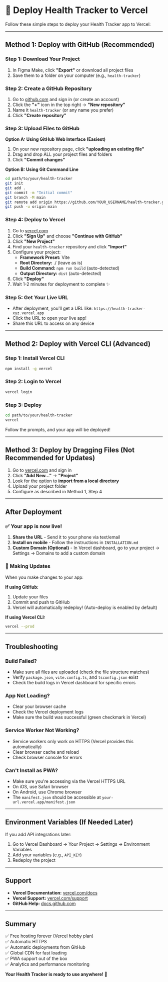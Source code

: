 # 🚀 Deploy Health Tracker to Vercel

Follow these simple steps to deploy your Health Tracker app to Vercel:

---

## Method 1: Deploy with GitHub (Recommended)

### Step 1: Download Your Project
1. In Figma Make, click **"Export"** or download all project files
2. Save them to a folder on your computer (e.g., `health-tracker`)

### Step 2: Create a GitHub Repository
1. Go to [github.com](https://github.com) and sign in (or create an account)
2. Click the **"+"** icon in the top right → **"New repository"**
3. Name it `health-tracker` (or any name you prefer)
4. Click **"Create repository"**

### Step 3: Upload Files to GitHub

**Option A: Using GitHub Web Interface (Easiest)**
1. On your new repository page, click **"uploading an existing file"**
2. Drag and drop ALL your project files and folders
3. Click **"Commit changes"**

**Option B: Using Git Command Line**
```bash
cd path/to/your/health-tracker
git init
git add .
git commit -m "Initial commit"
git branch -M main
git remote add origin https://github.com/YOUR_USERNAME/health-tracker.git
git push -u origin main
```

### Step 4: Deploy to Vercel
1. Go to [vercel.com](https://vercel.com)
2. Click **"Sign Up"** and choose **"Continue with GitHub"**
3. Click **"New Project"**
4. Find your `health-tracker` repository and click **"Import"**
5. Configure your project:
   - **Framework Preset:** Vite
   - **Root Directory:** ./ (leave as is)
   - **Build Command:** `npm run build` (auto-detected)
   - **Output Directory:** `dist` (auto-detected)
6. Click **"Deploy"**
7. Wait 1-2 minutes for deployment to complete ✨

### Step 5: Get Your Live URL
- After deployment, you'll get a URL like: `https://health-tracker-xyz.vercel.app`
- Click the URL to open your live app!
- Share this URL to access on any device

---

## Method 2: Deploy with Vercel CLI (Advanced)

### Step 1: Install Vercel CLI
```bash
npm install -g vercel
```

### Step 2: Login to Vercel
```bash
vercel login
```

### Step 3: Deploy
```bash
cd path/to/your/health-tracker
vercel
```

Follow the prompts, and your app will be deployed!

---

## Method 3: Deploy by Dragging Files (Not Recommended for Updates)

1. Go to [vercel.com](https://vercel.com) and sign in
2. Click **"Add New..."** → **"Project"**
3. Look for the option to **import from a local directory**
4. Upload your project folder
5. Configure as described in Method 1, Step 4

---

## After Deployment

### ✅ Your app is now live!

1. **Share the URL** - Send it to your phone via text/email
2. **Install on mobile** - Follow the instructions in `INSTALLATION.md`
3. **Custom Domain (Optional)** - In Vercel dashboard, go to your project → Settings → Domains to add a custom domain

### 🔄 Making Updates

When you make changes to your app:

**If using GitHub:**
1. Update your files
2. Commit and push to GitHub
3. Vercel will automatically redeploy! (Auto-deploy is enabled by default)

**If using Vercel CLI:**
```bash
vercel --prod
```

---

## Troubleshooting

### Build Failed?
- Make sure all files are uploaded (check the file structure matches)
- Verify `package.json`, `vite.config.ts`, and `tsconfig.json` exist
- Check the build logs in Vercel dashboard for specific errors

### App Not Loading?
- Clear your browser cache
- Check the Vercel deployment logs
- Make sure the build was successful (green checkmark in Vercel)

### Service Worker Not Working?
- Service workers only work on HTTPS (Vercel provides this automatically)
- Clear browser cache and reload
- Check browser console for errors

### Can't Install as PWA?
- Make sure you're accessing via the Vercel HTTPS URL
- On iOS, use Safari browser
- On Android, use Chrome browser
- The `manifest.json` should be accessible at `your-url.vercel.app/manifest.json`

---

## Environment Variables (If Needed Later)

If you add API integrations later:
1. Go to Vercel Dashboard → Your Project → Settings → Environment Variables
2. Add your variables (e.g., `API_KEY`)
3. Redeploy the project

---

## Support

- **Vercel Documentation:** [vercel.com/docs](https://vercel.com/docs)
- **Vercel Support:** [vercel.com/support](https://vercel.com/support)
- **GitHub Help:** [docs.github.com](https://docs.github.com)

---

## Summary

✅ Free hosting forever (Vercel hobby plan)  
✅ Automatic HTTPS  
✅ Automatic deployments from GitHub  
✅ Global CDN for fast loading  
✅ PWA support out of the box  
✅ Analytics and performance monitoring  

**Your Health Tracker is ready to use anywhere! 🎉**
